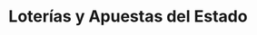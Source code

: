 ---
title: "Loterías y Apuestas del Estado"
url: /madrid/loterias-y-apuestas-del-estado-calle-de-nuestra-senora-de-valverde/
shop: lotería
---